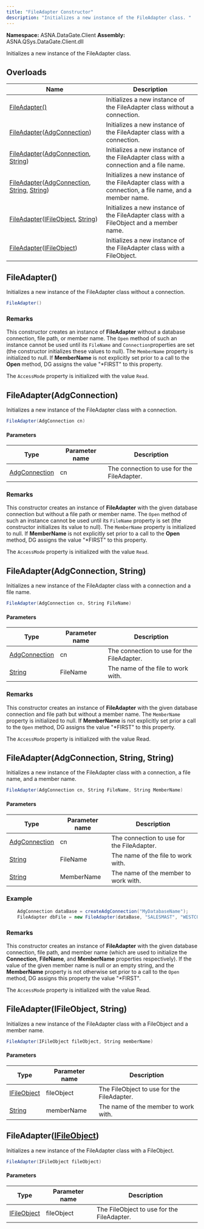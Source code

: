 ```yaml
---
title: "FileAdapter Constructor"
description: "Initializes a new instance of the FileAdapter class. "
---
```


**Namespace:** ASNA.DataGate.Client
**Assembly:** ASNA.QSys.DataGate.Client.dll

Initializes a new instance of the FileAdapter class.

## Overloads

| Name | Description |
| --- | --- |
| [FileAdapter()](#fileadapter) | Initializes a new instance of the FileAdapter class without a connection.
| [FileAdapter](#fileadapteradgconnection)([AdgConnection](/reference/datagate/datagate-client/adg-connection.html)) | Initializes a new instance of the FileAdapter class with a connection.
| [FileAdapter](#fileadapteradgconnection-string)([AdgConnection](/reference/datagate/datagate-client/adg-connection.html), [String](https://docs.microsoft.com/en-us/dotnet/api/system.string)) | Initializes a new instance of the FileAdapter class with a connection and a file name.
| [FileAdapter](#fileadapteradgconnection-string-string)([AdgConnection](/reference/datagate/datagate-client/adg-connection.html), [String](https://docs.microsoft.com/en-us/dotnet/api/system.string), [String](https://docs.microsoft.com/en-us/dotnet/api/system.string)) | Initializes a new instance of the FileAdapter class with a connection, a file name, and a member name.
| [FileAdapter](#fileadapterifileobject-string)([IFileObject](/reference/datagate/datagate-client/i-file-object.html), [String](https://docs.microsoft.com/en-us/dotnet/api/system.string)) | Initializes a new instance of the FileAdapter class with a FileObject and a member name.
| [FileAdapter](#fileadapterifileobject)([IFileObject](/reference/datagate/datagate-client/i-file-object.html)) | Initializes a new instance of the FileAdapter class with a FileObject.

## FileAdapter()

Initializes a new instance of the FileAdapter class without a connection.

```cs
FileAdapter()
```

### Remarks

This constructor creates an instance of **FileAdapter** without a database connection, file path, or member name. The `Open` method of such an instance cannot be used until its `FileName` and `Connection`properties are set (the constructor initializes these values to null). The `MemberName` property is initialized to null.  If **MemberName** is not explicitly set prior to a call to the **Open** method, DG assigns the value "*FIRST" to this property.

The `AccessMode` property is initialized with the value `Read`.

## FileAdapter(AdgConnection)

Initializes a new instance of the FileAdapter class with a connection.

```cs
FileAdapter(AdgConnection cn)
```

#### Parameters

| Type | Parameter name | Description
| --- | --- | ---
| [AdgConnection](/reference/datagate/datagate-client/adg-connection.html) | cn | The connection to use for the FileAdapter.

### Remarks

This constructor creates an instance of **FileAdapter** with the given database connection but without a file path or member name.  The `Open` method of such an instance cannot be used until its `FileName` property is set (the constructor initializes its value to null).  The `MemberName` property is initialized to null.  If **MemberName** is not explicitly set prior to a call to the **Open** method, DG assigns the value "*FIRST" to this property.

The `AccessMode` property is initialized with the value `Read`.

## FileAdapter(AdgConnection, String)

Initializes a new instance of the FileAdapter class with a connection and a file name.

```cs
FileAdapter(AdgConnection cn, String FileName)
```

#### Parameters

| Type | Parameter name | Description
| --- | --- | ---
| [AdgConnection](/reference/datagate/datagate-client/adg-connection.html) | cn | The connection to use for the FileAdapter.
| [String](https://docs.microsoft.com/en-us/dotnet/api/system.string) | FileName | The name of the file to work with.

### Remarks

This constructor creates an instance of **FileAdapter** with the given database connection and file path but without a member name.  The `MemberName` property is initialized to null.  If **MemberName** is not explicitly set prior a call to the `Open` method, DG assigns the value "*FIRST" to this property.

The `AccessMode` property is initialized with the value Read.

## FileAdapter(AdgConnection, String, String)

Initializes a new instance of the FileAdapter class with a connection, a file name, and a member name.

```cs
FileAdapter(AdgConnection cn, String FileName, String MemberName)
```

#### Parameters

| Type | Parameter name | Description
| --- | --- | ---
| [AdgConnection](/reference/datagate/datagate-client/adg-connection.html) | cn | The connection to use for the FileAdapter.
| [String](https://docs.microsoft.com/en-us/dotnet/api/system.string) | FileName | The name of the file to work with.
| [String](https://docs.microsoft.com/en-us/dotnet/api/system.string) | MemberName | The name of the member to work with.

### Example

```cs
    AdgConnection dataBase = createAdgConnection("MyDatabaseName");
    FileAdapter dbFile = new FileAdapter(dataBase, "SALESMAST", "WESTCOAST");  // Prepare Sales file with West Coast member
```

### Remarks

This constructor creates an instance of **FileAdapter** with the given database connection, file path, and member name (which are used to initialize the **Connection**, **FileName**, and **MemberName** properties respectively).  If the value of the given member name is null or an empty string, and the **MemberName** property is not otherwise set prior to a call to the `Open` method, DG assigns this property the value "*FIRST".

The `AccessMode` property is initialized with the value Read.

## FileAdapter(IFileObject, String)

Initializes a new instance of the FileAdapter class with a FileObject and a member name.

```cs
FileAdapter(IFileObject fileObject, String memberName)
```

#### Parameters

| Type | Parameter name | Description
| --- | --- | ---
| [IFileObject](/reference/datagate/datagate-client/i-file-object.html) | fileObject | The FileObject to use for the FileAdapter.
| [String](https://docs.microsoft.com/en-us/dotnet/api/system.string) | memberName | The name of the member to work with.

## FileAdapter([IFileObject](/reference/datagate/datagate-client/i-file-object.html))

Initializes a new instance of the FileAdapter class with a FileObject.

```cs
FileAdapter(IFileObject fileObject)
```

#### Parameters

| Type | Parameter name | Description
| --- | --- | ---
| [IFileObject](/reference/datagate/datagate-client/i-file-object.html) | fileObject | The FileObject to use for the FileAdapter.
